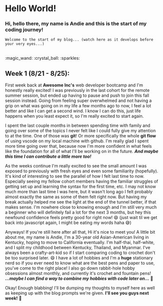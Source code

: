 # Hello World!
### Hi, hello there, my name is Andie and this is the start of my coding journey!
    Welcome to the start of my blog... (watch here as it develops before your very eyes...)

<br>
:magic_wand: :crystal_ball: :sparkles:
<br>

## Week 1 (8/21 - 8/25):
First week back at **Awesome Inc's** web developer bootcamp and I'm honestly really excited! I was previously in the last cohort for the remote summer session, but ended up having to pause and push to join this fall session instead. Going from feeling super overwhelmed and not having a grip on what was going on in my life a few months ago to now, I feel a lot better and like I can get a second wind. I know I can do this, just life happens when you least expect it, so I'm really excited to start again.

I spent the last couple months in between spending time with family and going over some of the topics I never felt like I could fully give my attention to at the time. One of those was **git**! Or more specifically the whole **git flow** of using vscode on my local machine with github. I'm really glad I spent more time going over that, because now I'm more confident in what feels like the foundation for all of what I'll be working on in the future. ***And maybe this time I can contribute a little more too!***

As the weeks continue I'm really excited to see the small amount I was exposed to previously with fresh eyes and even some familiarity (hopefully). It's kind of interesting to see the parallel of how I felt last time to now. Especially seeing my fellow cohort members having the familiar struggles of getting set up and learning the syntax for the first time, etc. I may not know much more than last time I was here, but it wasn't long ago I felt probably almost exactly the same as some of them felt right now. But having my break actually helped me see the light at the end of the tunnel better, if that makes sense. I'm nowhere close to knowing enough and I'm still very much a beginner who will definitely fail a lot for the next 3 months, but hey this newfound confidence feels pretty good for right now! :smile: (just wait til we get back into javascript again, I might be eating my words haha :sweat_smile:)

Anyways! If you're still here after all that, Hi it's nice to meet you! A little bit about me, my name is Andie, I'm a 30-year old Asian-American living in Kentucky, hoping to move to California eventually. I'm half-thai, half-white, and I split my childhood between Kentucky, Thailand, and Myanmar. I've always been a crafty-art-kid so if I start comparing coding to crochet don't be too surprised later. :smile: I have a lot of hobbies and I'm a **huge** stationary nerd so if you ever need to know what are the best pens and paper to use, you've come to the right place! I also go down rabbit-hole hobby obsessions almost monthly, and currently it's crochet and fountain pens! ***...maybe I can find a way to combine my hobbies with code later on...*** :thinking:

Okay! Enough blabbing! I'll be dumping my thoughts to myself here as well as keeping up with the blog prompts we're given. **I'll see you guys next week!** :wave:
